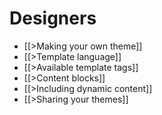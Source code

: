 # Designers

* [[>Making your own theme]]
* [[>Template language]]
* [[>Available template tags]]
* [[>Content blocks]]
* [[>Including dynamic content]]
* [[>Sharing your themes]]
